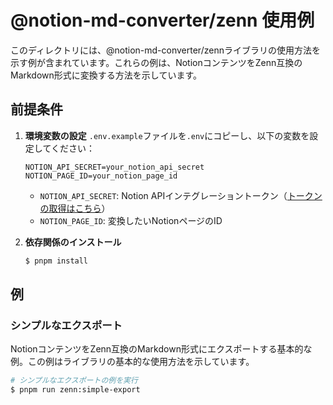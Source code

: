 # @notion-md-converter/zenn 使用例

このディレクトリには、@notion-md-converter/zennライブラリの使用方法を示す例が含まれています。これらの例は、NotionコンテンツをZenn互換のMarkdown形式に変換する方法を示しています。

## 前提条件

1. **環境変数の設定**
   `.env.example`ファイルを`.env`にコピーし、以下の変数を設定してください：
   ```
   NOTION_API_SECRET=your_notion_api_secret
   NOTION_PAGE_ID=your_notion_page_id
   ```
   - `NOTION_API_SECRET`: Notion APIインテグレーショントークン（[トークンの取得はこちら](https://developers.notion.com/docs/authorization#internal-integration-auth-flow-set-up)）
   - `NOTION_PAGE_ID`: 変換したいNotionページのID

2. **依存関係のインストール**
   ```sh
   $ pnpm install
   ```

## 例

### シンプルなエクスポート

NotionコンテンツをZenn互換のMarkdown形式にエクスポートする基本的な例。この例はライブラリの基本的な使用方法を示しています。

```sh
# シンプルなエクスポートの例を実行
$ pnpm run zenn:simple-export
```